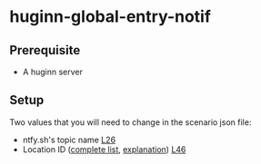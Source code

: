 # huginn-global-entry-notif

## Prerequisite
* A huginn server

## Setup
Two values that you will need to change in the scenario json file:
* ntfy.sh's topic name [L26](https://github.com/kylezoa/huginn-global-entry-notif/blob/main/huginn-scenario.json#L26)
* Location ID ([complete list](https://ttp.cbp.dhs.gov/schedulerapi/locations/?temporary=false&inviteOnly=false&operational=true&serviceName=Global%20Entry), [explanation](https://github.com/Drewster727/goes-notify#goes-center-codes)) [L46](https://github.com/kylezoa/huginn-global-entry-notif/blob/main/huginn-scenario.json#L46)
